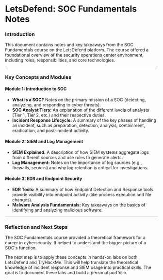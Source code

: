 # LetsDefend: SOC Fundamentals Notes

### Introduction
This document contains notes and key takeaways from the SOC Fundamentals course on the LetsDefend platform. The course offered a foundational overview of the security operations center environment, including roles, responsibilities, and core technologies.

---

### Key Concepts and Modules

#### **Module 1: Introduction to SOC**
*   **What is a SOC?** Notes on the primary mission of a SOC (detecting, analyzing, and responding to cyber threats).
*   **SOC Analyst Tiers:** An explanation of the different levels of analysts (Tier 1, Tier 2, etc.) and their respective duties.
*   **Incident Response Lifecycle:** A summary of the key phases of handling an incident, such as preparation, detection, analysis, containment, eradication, and post-incident activity.

#### **Module 2: SIEM and Log Management**
*   **SIEM Explained:** A description of how SIEM systems aggregate logs from different sources and use rules to generate alerts.
*   **Log Management:** Notes on the importance of log sources (e.g., firewalls, servers) and why log retention is critical for investigations.

#### **Module 3: EDR and Endpoint Security**
*   **EDR Tools:** A summary of how Endpoint Detection and Response tools provide visibility into endpoint activity (like process execution and file changes).
*   **Malware Analysis Fundamentals:** Key takeaways on the basics of identifying and analyzing malicious software.

---

### Reflection and Next Steps
The SOC Fundamentals course provided a theoretical framework for a career in cybersecurity. It helped to understand the bigger picture of a SOC's function.

The next step is to apply these concepts in hands-on labs on both LetsDefend and TryHackMe. This will help translate the theoretical knowledge of incident response and SIEM usage into practical skills. The goal is to document these labs and build a personal portfolio.


